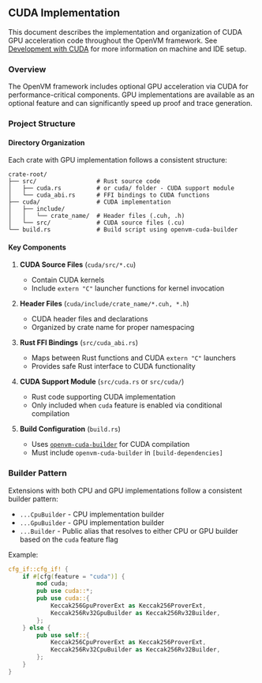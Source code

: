 ## CUDA Implementation

This document describes the implementation and organization of CUDA GPU acceleration code throughout the OpenVM framework.
See [Development with CUDA](../contributor-setup.md#development-with-cuda) for more information on machine and IDE setup.

### Overview

The OpenVM framework includes optional GPU acceleration via CUDA for performance-critical components. GPU implementations are available as an optional feature and can significantly speed up proof and trace generation.

### Project Structure

#### Directory Organization

Each crate with GPU implementation follows a consistent structure:

```
crate-root/
├── src/                 # Rust source code
│   ├── cuda.rs          # or cuda/ folder - CUDA support module
│   └── cuda_abi.rs      # FFI bindings to CUDA functions
├── cuda/                # CUDA implementation
│   ├── include/   
│   │   └── crate_name/  # Header files (.cuh, .h)
│   └── src/             # CUDA source files (.cu)
└── build.rs             # Build script using openvm-cuda-builder
```

#### Key Components

1. **CUDA Source Files** (`cuda/src/*.cu`)
   - Contain CUDA kernels
   - Include `extern "C"` launcher functions for kernel invocation

2. **Header Files** (`cuda/include/crate_name/*.cuh, *.h`)
   - CUDA header files and declarations
   - Organized by crate name for proper namespacing

3. **Rust FFI Bindings** (`src/cuda_abi.rs`)
   - Maps between Rust functions and CUDA `extern "C"` launchers
   - Provides safe Rust interface to CUDA functionality

4. **CUDA Support Module** (`src/cuda.rs` or `src/cuda/`)
   - Rust code supporting CUDA implementation
   - Only included when `cuda` feature is enabled via conditional compilation

5. **Build Configuration** (`build.rs`)
   - Uses [`openvm-cuda-builder`](https://github.com/openvm-org/stark-backend/tree/main/crates/cuda-builder) for CUDA compilation
   - Must include `openvm-cuda-builder` in `[build-dependencies]`

### Builder Pattern

Extensions with both CPU and GPU implementations follow a consistent builder pattern:

- `...CpuBuilder` - CPU implementation builder
- `...GpuBuilder` - GPU implementation builder  
- `...Builder` - Public alias that resolves to either CPU or GPU builder based on the `cuda` feature flag

Example:
```rust
cfg_if::cfg_if! {
    if #[cfg(feature = "cuda")] {
        mod cuda;
        pub use cuda::*;
        pub use cuda::{
            Keccak256GpuProverExt as Keccak256ProverExt,
            Keccak256Rv32GpuBuilder as Keccak256Rv32Builder,
        };
    } else {
        pub use self::{
            Keccak256CpuProverExt as Keccak256ProverExt,
            Keccak256Rv32CpuBuilder as Keccak256Rv32Builder,
        };
    }
}
```
